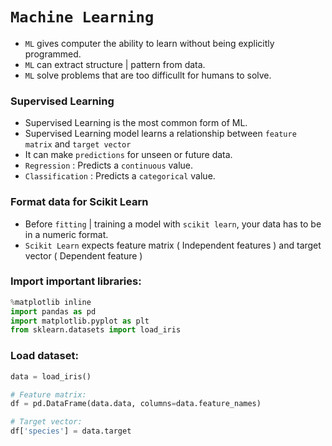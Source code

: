 # `Machine Learning`

- `ML` gives computer the ability to learn without being explicitly programmed.
- `ML` can extract structure | pattern from data. 
- `ML` solve problems that are too difficullt for humans to solve.

### Supervised Learning

- Supervised Learning is the most common form of ML.
- Supervised Learning model learns a relationship between `feature matrix` and `target vector`
- It can make `predictions` for unseen or future data.
- `Regression` : Predicts a `continuous` value.
- `Classification` : Predicts a `categorical` value.

### Format data for Scikit Learn

- Before `fitting` | training a model with `scikit learn`, your data has to be in a numeric format.
- `Scikit Learn` expects feature matrix ( Independent features ) and target vector ( Dependent feature )

### Import important libraries:
```python
%matplotlib inline
import pandas as pd
import matplotlib.pyplot as plt
from sklearn.datasets import load_iris
```

### Load dataset:
```python
data = load_iris()

# Feature matrix:
df = pd.DataFrame(data.data, columns=data.feature_names) 

# Target vector:
df['species'] = data.target
```
